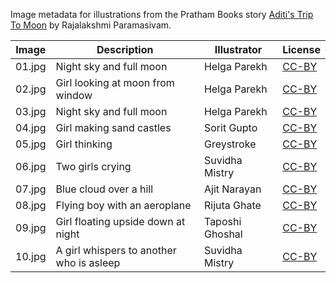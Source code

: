 Image metadata for illustrations from the Pratham Books story [Aditi's Trip To Moon](https://storyweaver.org.in/stories/2985-aditi-s-trip-to-moon) by Rajalakshmi Paramasivam.

Image | Description | Illustrator | License
----- | ----------- | ----------- | -------
01.jpg | Night sky and full moon | Helga Parekh | [CC-BY](https://creativecommons.org/licenses/by/4.0/)
02.jpg | Girl looking at moon from window | Helga Parekh | [CC-BY](https://creativecommons.org/licenses/by/4.0/)
03.jpg | Night sky and full moon | Helga Parekh | [CC-BY](https://creativecommons.org/licenses/by/4.0/)
04.jpg | Girl making sand castles | Sorit Gupto | [CC-BY](https://creativecommons.org/licenses/by/4.0/)
05.jpg | Girl thinking | Greystroke | [CC-BY](https://creativecommons.org/licenses/by/4.0/)
06.jpg | Two girls crying | Suvidha Mistry | [CC-BY](https://creativecommons.org/licenses/by/4.0/)
07.jpg | Blue cloud over a hill | Ajit Narayan | [CC-BY](https://creativecommons.org/licenses/by/4.0/)
08.jpg | Flying boy with an aeroplane | Rijuta Ghate | [CC-BY](https://creativecommons.org/licenses/by/4.0/)
09.jpg | Girl floating upside down at night | Taposhi Ghoshal | [CC-BY](https://creativecommons.org/licenses/by/4.0/)
10.jpg | A girl whispers to another who is asleep | Suvidha Mistry | [CC-BY](https://creativecommons.org/licenses/by/4.0/)